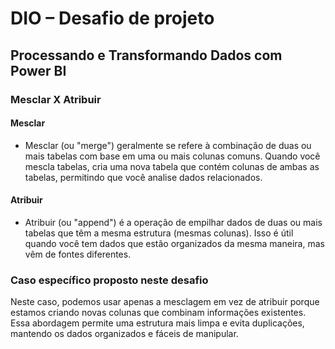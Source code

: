 # DIO – Desafio de projeto
## Processando e Transformando Dados com Power BI

### Mesclar X Atribuir

#### Mesclar

- Mesclar (ou "merge") geralmente se refere à combinação de duas ou mais tabelas com base em uma ou mais colunas comuns. Quando você mescla tabelas, cria uma nova tabela que contém colunas de ambas as tabelas, permitindo que você analise dados relacionados. 

#### Atribuir

- Atribuir (ou "append") é a operação de empilhar dados de duas ou mais tabelas que têm a mesma estrutura (mesmas colunas). Isso é útil quando você tem dados que estão organizados da mesma maneira, mas vêm de fontes diferentes. 

### Caso específico proposto neste desafio

Neste caso, podemos usar apenas a mesclagem em vez de atribuir porque estamos criando novas colunas que combinam informações existentes. Essa abordagem permite uma estrutura mais limpa e evita duplicações, mantendo os dados organizados e fáceis de manipular.

